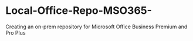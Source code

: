 # Local-Office-Repo-MSO365-
Creating an on-prem repository for Microsoft Office Business Premium and Pro Plus
